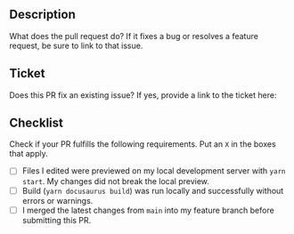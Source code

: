 ## Description

What does the pull request do? If it fixes a bug or resolves a feature request, be sure to link to that issue.

## Ticket

Does this PR fix an existing issue? If yes, provide a link to the ticket here:

## Checklist

Check if your PR fulfills the following requirements. Put an `X` in the boxes that apply.

- [ ] Files I edited were previewed on my local development server with `yarn start`. My changes did not break the local preview.
- [ ] Build (`yarn docusaurus build`) was run locally and successfully without errors or warnings.
- [ ] I merged the latest changes from `main` into my feature branch before submitting this PR.
